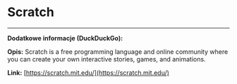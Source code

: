 # Scratch

---

**Dodatkowe informacje (DuckDuckGo):**

**Opis:** Scratch is a free programming language and online community where you can create your own interactive stories, games, and animations.

**Link:** [https://scratch.mit.edu/](https://scratch.mit.edu/)

